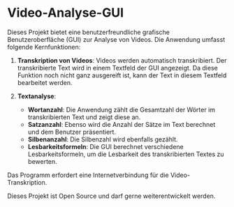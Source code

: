 # Video-Analyse-GUI

Dieses Projekt bietet eine benutzerfreundliche grafische Benutzeroberfläche (GUI) zur Analyse von Videos. Die Anwendung umfasst folgende Kernfunktionen:

1. **Transkription von Videos**: Videos werden automatisch transkribiert. Der transkribierte Text wird in einem Textfeld der GUI angezeigt. Da diese Funktion noch nicht ganz ausgereift ist, kann der Text in diesem Textfeld bearbeitet werden.

2. **Textanalyse**:
   - **Wortanzahl**: Die Anwendung zählt die Gesamtzahl der Wörter im transkribierten Text und zeigt diese an.
   - **Satzanzahl**: Ebenso wird die Anzahl der Sätze im Text berechnet und dem Benutzer präsentiert.
   - **Silbenanzahl**: Die Silbenzahl wird ebenfalls gezählt.
   - **Lesbarkeitsformeln**: Die GUI berechnet verschiedene Lesbarkeitsformeln, um die Lesbarkeit des transkribierten Textes zu bewerten.

Das Programm erfordert eine Internetverbindung für die Video-Transkription.

Dieses Projekt ist Open Source und darf gerne weiterentwickelt werden.
